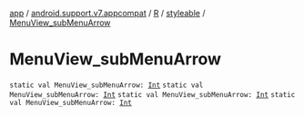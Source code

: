 [app](../../../index.md) / [android.support.v7.appcompat](../../index.md) / [R](../index.md) / [styleable](index.md) / [MenuView_subMenuArrow](.)

# MenuView_subMenuArrow

`static val MenuView_subMenuArrow: `[`Int`](https://kotlinlang.org/api/latest/jvm/stdlib/kotlin/-int/index.html)
`static val MenuView_subMenuArrow: `[`Int`](https://kotlinlang.org/api/latest/jvm/stdlib/kotlin/-int/index.html)
`static val MenuView_subMenuArrow: `[`Int`](https://kotlinlang.org/api/latest/jvm/stdlib/kotlin/-int/index.html)
`static val MenuView_subMenuArrow: `[`Int`](https://kotlinlang.org/api/latest/jvm/stdlib/kotlin/-int/index.html)